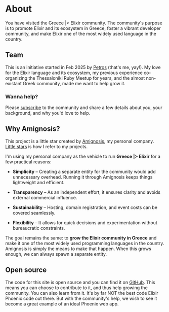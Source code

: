 # About

You have visited the Greece |> Elixir community. The community's purpose is to promote Elixir and its ecosystem in Greece, foster a vibrant developer community, and make Elixir one of the most widely used language in the country.

## Team

This is an initiative started in Feb 2025 by [Petros](https://petros.blog) (that's me, yay!). My love for the Elixir language and its ecosystem, my previous experience co-organizing the Thessaloniki Ruby Meetup for years, and the almost non-existant Greek community, made me want to help grow it.

### Wanna help?

Please [subscribe](/subscribe) to the community and share a few details about you, your background, and why you'd love to help.

## Why Amignosis?

This project is a little star created by [Amignosis](https://amignosis.com), my personal company. [Little stars](https://amignosis.com/stars) is how I refer to my projects.

I'm using my personal company as the vehicle to run **Greece |> Elixir** for a few practical reasons:

- **Simplicity** – Creating a separate entity for the community would add unnecessary overhead. Running it through Amignosis keeps things lightweight and efficient.

- **Transparency** – As an independent effort, it ensures clarity and avoids external commercial influence.

- **Sustainability** – Hosting, domain registration, and event costs can be covered seamlessly.

- **Flexibility** – It allows for quick decisions and experimentation without bureaucratic constraints.

The goal remains the same: to **grow the Elixir community in Greece** and make it one of the most widely used programming languages in the country. Amignosis is simply the means to make that happen. When this grows enough, we can always spawn a separate entity.

## Open source

The code for this site is open source and you can find it on [GitHub](https://github.com/greecex/greecex). This means you can choose to contribute to it, and thus help growing the community. You can also learn from it. It's by far NOT the best code Elixir Phoenix code out there. But with the community's help, we wish to see it become a great example of an ideal Phoenix web app.